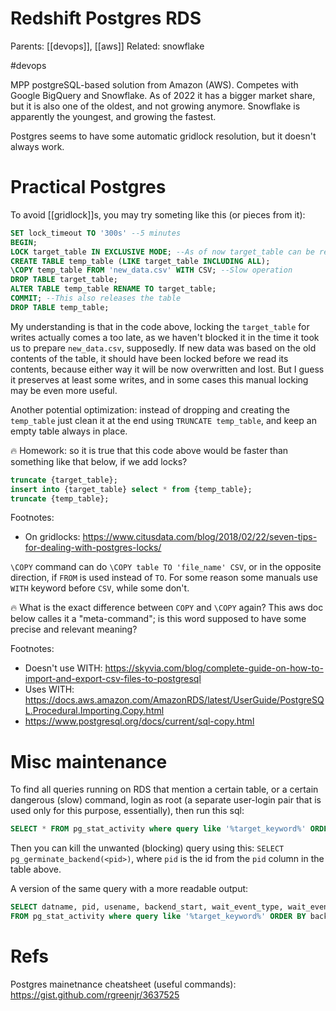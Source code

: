 # Redshift Postgres RDS

Parents: [[devops]], [[aws]]
Related: snowflake 

#devops


MPP postgreSQL-based solution from Amazon (AWS). Competes with Google BigQuery and Snowflake. As of 2022 it has a bigger market share, but it is also one of the oldest, and not growing anymore. Snowflake is apparently the youngest, and growing the fastest.

Postgres seems to have some automatic gridlock resolution, but it doesn't always work.

# Practical Postgres

To avoid [[gridlock]]s, you may try someting like this (or pieces from it):

```sql
SET lock_timeout TO '300s' --5 minutes
BEGIN;
LOCK target_table IN EXCLUSIVE MODE; --As of now target_table can be read, but cannot be written to
CREATE TABLE temp_table (LIKE target_table INCLUDING ALL);
\COPY temp_table FROM 'new_data.csv' WITH CSV; --Slow operation
DROP TABLE target_table;
ALTER TABLE temp_table RENAME TO target_table;
COMMIT; --This also releases the table
DROP TABLE temp_table;
```
My understanding is that in the code above, locking the `target_table` for writes actually comes a too late, as we haven't blocked it in the time it took us to prepare `new_data.csv`, supposedly. If new data was based on the old contents of the table, it should have been locked before we read its contents, because either way it will be now overwritten and lost. But I guess it preserves at least some writes, and in some cases this manual locking may be even more useful.

Another potential optimization: instead of dropping and creating the `temp_table` just clean it at the end using `TRUNCATE temp_table`, and keep an empty table always in place.

🔥 Homework: so it is true that this code above would be faster than something like that below, if we add locks?
```sql
truncate {target_table};
insert into {target_table} select * from {temp_table};
truncate {temp_table};
```

Footnotes:
* On gridlocks: https://www.citusdata.com/blog/2018/02/22/seven-tips-for-dealing-with-postgres-locks/

`\COPY` command can do `\COPY table TO 'file_name' CSV`, or in the opposite direction, if `FROM` is used instead of `TO`.  For some reason some manuals use `WITH` keyword before `CSV`, while some don't.

🔥 What is the exact difference between `COPY` and `\COPY` again? This aws doc below calles it a "meta-command"; is this word supposed to have some precise and relevant meaning?

Footnotes:
* Doesn't use WITH: https://skyvia.com/blog/complete-guide-on-how-to-import-and-export-csv-files-to-postgresql
* Uses WITH: https://docs.aws.amazon.com/AmazonRDS/latest/UserGuide/PostgreSQL.Procedural.Importing.Copy.html
* https://www.postgresql.org/docs/current/sql-copy.html

# Misc maintenance

To find all queries running on RDS that mention a certain table, or a certain dangerous (slow) command, login as root (a separate user-login pair that is used only for this purpose, essentially), then run this sql:
```sql
SELECT * FROM pg_stat_activity where query like '%target_keyword%' ORDER BY backend_start
```
Then you can kill the unwanted (blocking) query using this:
`SELECT pg_germinate_backend(<pid>)`, where `pid` is the id from the `pid` column in the table above.

A version of the same query with a more readable output:
```sql
SELECT datname, pid, usename, backend_start, wait_event_type, wait_event, state, query
FROM pg_stat_activity where query like '%target_keyword%' ORDER BY backend_start
```

# Refs

Postgres mainetnance cheatsheet (useful commands):
https://gist.github.com/rgreenjr/3637525